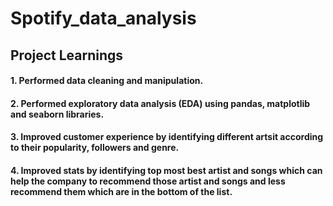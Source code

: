# Spotify_data_analysis
## Project Learnings
#### 1. Performed data cleaning and manipulation.
#### 2. Performed exploratory data analysis (EDA) using pandas, matplotlib and seaborn libraries.
#### 3. Improved customer experience by identifying different artsit according to their popularity, followers and genre.
#### 4. Improved stats by identifying top most best artist and songs which can help the company to recommend those artist and songs and less recommend them which are in the bottom of the list.
